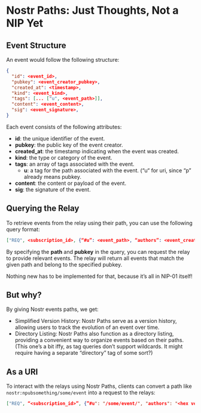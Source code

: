 # Nostr Paths: Just Thoughts, Not a NIP Yet

## Event Structure
An event would follow the following structure:
```json
{
  "id": <event_id>,
  "pubkey": <event_creator_pubkey>,
  "created_at": <timestamp>,
  "kind": <event_kind>,
  "tags": [... ["u", <event_path>]],
  "content": <event_content>,
  "sig": <event_signature>,
}
```

Each event consists of the following attributes:
- **id**: the unique identifier of the event.
- **pubkey**: the public key of the event creator.
- **created_at**: the timestamp indicating when the event was created.
- **kind**: the type or category of the event.
- **tags**: an array of tags associated with the event.
	-  **u**: a tag for the path associated with the event. (“u“ for uri, since “p” already means pubkey.
- **content**: the content or payload of the event.
- **sig**: the signature of the event.

## Querying the Relay
To retrieve events from the relay using their path, you can use the following query format:
```json
["REQ", <subscription_id>, {“#u”: <event_path>, “authors”: <event_creator_pubkey>}]
```
By specifying the **path** and **pubkey** in the query, you can request the relay to provide relevant events. The relay will return all events that match the given path and belong to the specified pubkey.

Nothing new has to be implemented for that, because it’s all in NIP-01 itself!
## But why?
By giving Nostr events paths, we get:
- Simplified Version History: Nostr Paths serve as a version history, allowing users to track the evolution of an event over time.
- Directory Listing: Nostr Paths also function as a directory listing, providing a convenient way to organize events based on their paths. (This one’s a bit iffy, as tag queries don’t support wildcards. It might require having a separate “directory” tag of some sort?)

## As a URI
To interact with the relays using Nostr Paths, clients can convert a path like `nostr:npubsomething/some/event` into a request to the relays:

```json
["REQ", “<subscription_id>”, {”#u": "/some/event/", "authors": "<hex version of npubsomething>”}]
```
